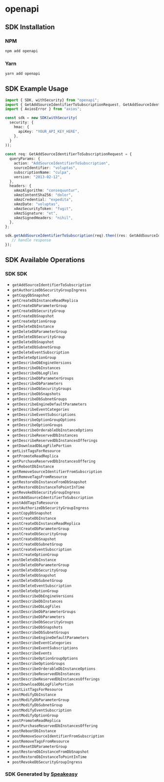 # openapi

<!-- Start SDK Installation -->
## SDK Installation

### NPM

```bash
npm add openapi
```

### Yarn

```bash
yarn add openapi
```
<!-- End SDK Installation -->

## SDK Example Usage
<!-- Start SDK Example Usage -->
```typescript
import { SDK, withSecurity} from "openapi";
import { GetAddSourceIdentifierToSubscriptionRequest, GetAddSourceIdentifierToSubscriptionResponse } from "openapi/src/sdk/models/operations";
import { AxiosError } from "axios";

const sdk = new SDK(withSecurity(
  security: {
    hmac: {
      apiKey: "YOUR_API_KEY_HERE",
    },
  }
));
    
const req: GetAddSourceIdentifierToSubscriptionRequest = {
  queryParams: {
    action: "AddSourceIdentifierToSubscription",
    sourceIdentifier: "voluptas",
    subscriptionName: "culpa",
    version: "2013-02-12",
  },
  headers: {
    xAmzAlgorithm: "consequuntur",
    xAmzContentSha256: "dolor",
    xAmzCredential: "expedita",
    xAmzDate: "voluptas",
    xAmzSecurityToken: "fugit",
    xAmzSignature: "et",
    xAmzSignedHeaders: "nihil",
  },
};

sdk.getAddSourceIdentifierToSubscription(req).then((res: GetAddSourceIdentifierToSubscriptionResponse | AxiosError) => {
   // handle response
});
```
<!-- End SDK Example Usage -->

<!-- Start SDK Available Operations -->
## SDK Available Operations

### SDK SDK

* `getAddSourceIdentifierToSubscription`
* `getAuthorizeDbSecurityGroupIngress`
* `getCopyDbSnapshot`
* `getCreateDbInstanceReadReplica`
* `getCreateDbParameterGroup`
* `getCreateDbSecurityGroup`
* `getCreateDbSnapshot`
* `getCreateOptionGroup`
* `getDeleteDbInstance`
* `getDeleteDbParameterGroup`
* `getDeleteDbSecurityGroup`
* `getDeleteDbSnapshot`
* `getDeleteDbSubnetGroup`
* `getDeleteEventSubscription`
* `getDeleteOptionGroup`
* `getDescribeDbEngineVersions`
* `getDescribeDbInstances`
* `getDescribeDbLogFiles`
* `getDescribeDbParameterGroups`
* `getDescribeDbParameters`
* `getDescribeDbSecurityGroups`
* `getDescribeDbSnapshots`
* `getDescribeDbSubnetGroups`
* `getDescribeEngineDefaultParameters`
* `getDescribeEventCategories`
* `getDescribeEventSubscriptions`
* `getDescribeOptionGroupOptions`
* `getDescribeOptionGroups`
* `getDescribeOrderableDbInstanceOptions`
* `getDescribeReservedDbInstances`
* `getDescribeReservedDbInstancesOfferings`
* `getDownloadDbLogFilePortion`
* `getListTagsForResource`
* `getPromoteReadReplica`
* `getPurchaseReservedDbInstancesOffering`
* `getRebootDbInstance`
* `getRemoveSourceIdentifierFromSubscription`
* `getRemoveTagsFromResource`
* `getRestoreDbInstanceFromDbSnapshot`
* `getRestoreDbInstanceToPointInTime`
* `getRevokeDbSecurityGroupIngress`
* `postAddSourceIdentifierToSubscription`
* `postAddTagsToResource`
* `postAuthorizeDbSecurityGroupIngress`
* `postCopyDbSnapshot`
* `postCreateDbInstance`
* `postCreateDbInstanceReadReplica`
* `postCreateDbParameterGroup`
* `postCreateDbSecurityGroup`
* `postCreateDbSnapshot`
* `postCreateDbSubnetGroup`
* `postCreateEventSubscription`
* `postCreateOptionGroup`
* `postDeleteDbInstance`
* `postDeleteDbParameterGroup`
* `postDeleteDbSecurityGroup`
* `postDeleteDbSnapshot`
* `postDeleteDbSubnetGroup`
* `postDeleteEventSubscription`
* `postDeleteOptionGroup`
* `postDescribeDbEngineVersions`
* `postDescribeDbInstances`
* `postDescribeDbLogFiles`
* `postDescribeDbParameterGroups`
* `postDescribeDbParameters`
* `postDescribeDbSecurityGroups`
* `postDescribeDbSnapshots`
* `postDescribeDbSubnetGroups`
* `postDescribeEngineDefaultParameters`
* `postDescribeEventCategories`
* `postDescribeEventSubscriptions`
* `postDescribeEvents`
* `postDescribeOptionGroupOptions`
* `postDescribeOptionGroups`
* `postDescribeOrderableDbInstanceOptions`
* `postDescribeReservedDbInstances`
* `postDescribeReservedDbInstancesOfferings`
* `postDownloadDbLogFilePortion`
* `postListTagsForResource`
* `postModifyDbInstance`
* `postModifyDbParameterGroup`
* `postModifyDbSubnetGroup`
* `postModifyEventSubscription`
* `postModifyOptionGroup`
* `postPromoteReadReplica`
* `postPurchaseReservedDbInstancesOffering`
* `postRebootDbInstance`
* `postRemoveSourceIdentifierFromSubscription`
* `postRemoveTagsFromResource`
* `postResetDbParameterGroup`
* `postRestoreDbInstanceFromDbSnapshot`
* `postRestoreDbInstanceToPointInTime`
* `postRevokeDbSecurityGroupIngress`

<!-- End SDK Available Operations -->

### SDK Generated by [Speakeasy](https://docs.speakeasyapi.dev/docs/using-speakeasy/client-sdks)
